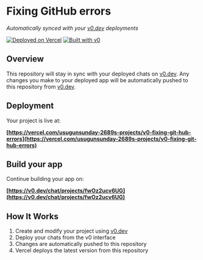 # Fixing GitHub errors

*Automatically synced with your [v0.dev](https://v0.dev) deployments*

[![Deployed on Vercel](https://img.shields.io/badge/Deployed%20on-Vercel-black?style=for-the-badge&logo=vercel)](https://vercel.com/usugunsunday-2689s-projects/v0-fixing-git-hub-errors)
[![Built with v0](https://img.shields.io/badge/Built%20with-v0.dev-black?style=for-the-badge)](https://v0.dev/chat/projects/fwOz2ucv6UG)

## Overview

This repository will stay in sync with your deployed chats on [v0.dev](https://v0.dev).
Any changes you make to your deployed app will be automatically pushed to this repository from [v0.dev](https://v0.dev).

## Deployment

Your project is live at:

**[https://vercel.com/usugunsunday-2689s-projects/v0-fixing-git-hub-errors](https://vercel.com/usugunsunday-2689s-projects/v0-fixing-git-hub-errors)**

## Build your app

Continue building your app on:

**[https://v0.dev/chat/projects/fwOz2ucv6UG](https://v0.dev/chat/projects/fwOz2ucv6UG)**

## How It Works

1. Create and modify your project using [v0.dev](https://v0.dev)
2. Deploy your chats from the v0 interface
3. Changes are automatically pushed to this repository
4. Vercel deploys the latest version from this repository
